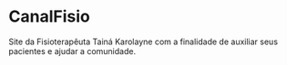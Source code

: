 # CanalFisio
Site da Fisioterapêuta Tainá Karolayne com a finalidade de auxiliar seus pacientes e ajudar a comunidade.
